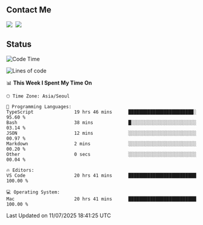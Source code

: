 ## Contact Me
<a href="https://instagram.com/_hongrok"><img src="https://img.shields.io/badge/Instagram-E4405F?style=for-the-badge&logo=Instagram&logoColor=white"/></a>&nbsp;
<img src="https://img.shields.io/badge/HongRok @hlog2e-5865F2?style=for-the-badge&logo=Discord&logoColor=white"/>&nbsp;

## Status

<!--START_SECTION:waka-->
![Code Time](http://img.shields.io/badge/Code%20Time-978%20hrs%2015%20mins-blue)

![Lines of code](https://img.shields.io/badge/From%20Hello%20World%20I%27ve%20Written-714.3%20thousand%20lines%20of%20code-blue)

📊 **This Week I Spent My Time On** 

```text
🕑︎ Time Zone: Asia/Seoul

💬 Programming Languages: 
TypeScript               19 hrs 46 mins      ████████████████████████░   95.60 % 
Bash                     38 mins             █░░░░░░░░░░░░░░░░░░░░░░░░   03.14 % 
JSON                     12 mins             ░░░░░░░░░░░░░░░░░░░░░░░░░   00.97 % 
Markdown                 2 mins              ░░░░░░░░░░░░░░░░░░░░░░░░░   00.20 % 
Other                    0 secs              ░░░░░░░░░░░░░░░░░░░░░░░░░   00.04 % 

🔥 Editors: 
VS Code                  20 hrs 41 mins      █████████████████████████   100.00 % 

💻 Operating System: 
Mac                      20 hrs 41 mins      █████████████████████████   100.00 % 
```


 Last Updated on 11/07/2025 18:41:25 UTC
<!--END_SECTION:waka-->
